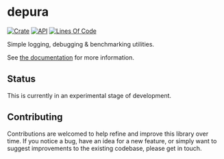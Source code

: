 # depura

[![Crate](https://img.shields.io/crates/v/depura.svg)](https://crates.io/crates/depura)
[![API](https://docs.rs/depura/badge.svg)](https://docs.rs/depura/)
[![Lines Of Code](https://tokei.rs/b1/github/andamira/depura?category=code)](https://github.com/andamira/depura)

Simple logging, debugging & benchmarking utilities.

See [the documentation](https://docs.rs/depura/) for more information.

## Status

This is currently in an experimental stage of development.

## Contributing

Contributions are welcomed to help refine and improve this library over time.
If you notice a bug, have an idea for a new feature, or simply want to suggest
improvements to the existing codebase, please get in touch.
